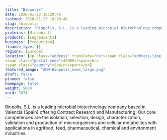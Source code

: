 ```yaml
---
title: "Biopolis"
date: 2020-01-23 18:20:46
lastmod: 2020-01-23 18:20:46
slug: /biopolis
description: "Biopolis, S.L. is a leading microbial biotechnology company based in Valencia (Spain) offering Contract Research and Manufacturing. Our core competences are the isolation, selection, design, characterization, validation and production of microorganisms and cellular metabolites with applications in agrifood, feed, pharmaceutical, chemical and environment industries."
proteins: [Microbial]
products: [Ingredients]
business: [Production]
finance_type: []
regions: [Europe]
location: [<p class="address" translate="no"><span class="address-line1">Calle Santa Gemma</span><br>
<span class="postal-code">46980</span><br>
<span class="country">Spain</span></p>]
featured_image: "ADM-Biopolis_news_large.png"
draft: false
pinned: false
homepage: false
weight: 5000
uuid: 5874
---
```

<p>Biopolis, S.L. is a leading microbial biotechnology company based in Valencia (Spain) offering Contract Research and Manufacturing. Our core competences are the isolation, selection, design, characterization, validation and production of microorganisms and cellular metabolites with applications in agrifood, feed, pharmaceutical, chemical and environment industries.</p>

